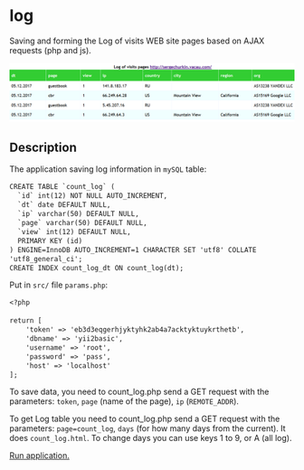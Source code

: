# log
Saving and forming the Log of visits WEB site pages based on AJAX requests (php and js).

![Ñêðèí ïðèëîæåíèÿ](count_log.png)

## Description

The application saving log information in `mySQL` table:

```
CREATE TABLE `count_log` (
  `id` int(12) NOT NULL AUTO_INCREMENT,
  `dt` date DEFAULT NULL,
  `ip` varchar(50) DEFAULT NULL,
  `page` varchar(50) DEFAULT NULL,
  `view` int(12) DEFAULT NULL,
  PRIMARY KEY (id)
) ENGINE=InnoDB AUTO_INCREMENT=1 CHARACTER SET 'utf8' COLLATE 'utf8_general_ci';
CREATE INDEX count_log_dt ON count_log(dt);
```
Put in `src/` file `params.php`:
```
<?php

return [
    'token' => 'eb3d3eqgerhjyktyhk2ab4a7acktyktuykrthetb', 
    'dbname' => 'yii2basic',
    'username' => 'root',
    'password' => 'pass',
    'host' => 'localhost'
];
```
To save data, you need to count_log.php send a GET request with the parameters:
`token`, `page` (name of the page), `ip` (`REMOTE_ADDR`).

To get Log table you need to count_log.php send a GET request with the parameters:
`page=count_log`, `days` (for how many days from the current). It does `count_log.html`.
To change days you can use keys 1 to 9, or A (all log).


[Run application.]( https://foraminiferous-reli.000webhostapp.com/count_log.html)

